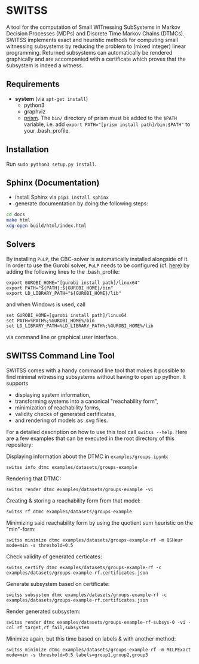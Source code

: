 # SWITSS
A tool for the computation of Small WITnessing SubSystems in Markov Decision Processes (MDPs) and Discrete Time Markov Chains (DTMCs).
SWITSS implements exact and heuristic methods for computing small witnessing subsystems by reducing the problem to (mixed integer)
linear programming. Returned subsystems can automatically be rendered graphically and are accompanied with a certificate which proves 
that the subsystem is indeed a witness.

## Requirements
* **system** (via `apt-get install`)
    * python3
    * graphviz
    * [prism](https://www.prismmodelchecker.org/download.php). The `bin/` directory of prism must be added to the `$PATH` variable,
    i.e. add `export PATH="[prism install path]/bin:$PATH"` to your .bash_profile.

## Installation
Run `sudo python3 setup.py install`.

## Sphinx (Documentation)
* install Sphinx via `pip3 install sphinx`
* generate documentation by doing the following steps: 
```sh
cd docs
make html
xdg-open build/html/index.html
```
    
## Solvers
By installing `PuLP`, the CBC-solver is automatically installed alongside of it. In order to use the Gurobi solver, 
`PuLP` needs to be configured (cf. [here](https://coin-or.github.io/pulp/guides/how_to_configure_solvers.html)) 
by adding the following lines to the .bash_profile:

    export GUROBI_HOME="[gurobi install path]/linux64"
    export PATH="${PATH}:${GUROBI_HOME}/bin"
    export LD_LIBRARY_PATH="${GUROBI_HOME}/lib"

and when Windows is used, call

    set GUROBI_HOME=[gurobi install path]/linux64
    set PATH=%PATH%;%GUROBI_HOME%/bin
    set LD_LIBRARY_PATH=%LD_LIBRARY_PATH%;%GUROBI_HOME%/lib

via command line or graphical user interface.

## SWITSS Command Line Tool
SWITSS comes with a handy command line tool that makes it possible to find minimal witnessing subsystems without having to open up
python. It supports 

* displaying system information,
* transforming systems into a canonical "reachability form",
* minimization of reachability forms,
* validity checks of generated certificates,
* and rendering of models as .svg files.

For a detailed description on how to use this tool call `switss --help`. Here are a few examples that can be executed in the root
directory of this repository:

Displaying information about the DTMC in `examples/groups.ipynb`:

    switss info dtmc examples/datasets/groups-example

Rendering that DTMC:

    switss render dtmc examples/datasets/groups-example -vi

Creating & storing a reachability form from that model:

    switss rf dtmc examples/datasets/groups-example
    
Minimizing said reachability form by using the quotient sum heuristic on the "min"-form:

    switss minimize dtmc examples/datasets/groups-example-rf -m QSHeur mode=min -s threshold=0.5

Check validity of generated certicates:

    switss certify dtmc examples/datasets/groups-example-rf -c examples/datasets/groups-example-rf.certificates.json

Generate subsystem based on certificate:

    switss subsystem dtmc examples/datasets/groups-example-rf -c examples/datasets/groups-example-rf.certificates.json

Render generated subsystem:

    switss render dtmc examples/datasets/groups-example-rf-subsys-0 -vi -col rf_target,rf_fail,subsystem

Minimize again, but this time based on labels & with another method:

    switss minimize dtmc examples/datasets/groups-example-rf -m MILPExact mode=min -s threshold=0.5 labels=group1,group2,group3